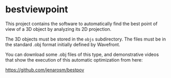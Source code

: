 # bestviewpoint

This project contains the software to automatically find the best point of view of a 3D object by analyzing its 2D projection.

The 3D objects must be stored in the <code>objs</code> subdirectory. The files must be in the standard .obj format initially defined by Wavefront. 

You can download some .obj files of this type, and demonstrative videos that show the execution of this automatic optimization from here:

https://github.com/jenarosm/bestpov
